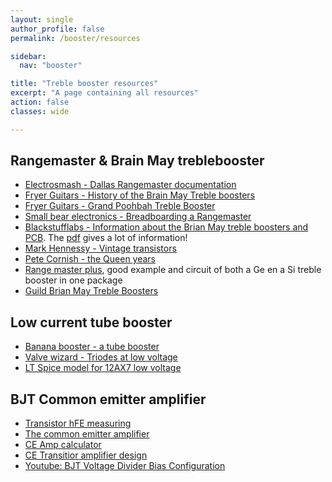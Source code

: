 ```yaml
---
layout: single
author_profile: false
permalink: /booster/resources

sidebar:
  nav: "booster"

title: "Treble booster resources"
excerpt: "A page containing all resources"
action: false
classes: wide

---
```


## Rangemaster & Brain May treblebooster

- [Electrosmash - Dallas Rangemaster documentation](https://www.electrosmash.com/dallas-rangemaster)
- [Fryer Guitars - History of the Brain May Treble boosters](https://fryerguitars.com/history-of-brian-mays-treble-boosters-and-pedalboard-used-with-queen-from-1970-to-around-1986/)
- [Fryer Guitars - Grand Poohbah Treble Booster](https://fryerguitars.com/pedals-tech/)
- [Small bear electronics - Breadboarding a Rangemaster](http://diy.smallbearelec.com/HowTos/BreadboardRMs/BreadboardRMs.htm)
- [Blackstufflabs - Information about the Brian May treble boosters and PCB](https://www.blackstufflabs.com/pcbstore/). The [pdf](https://www.blackstufflabs.com/wp-content/uploads/2020/06/tboostfactory146.pdf) gives a lot of information!
- [Mark Hennessy - Vintage transistors](https://www.markhennessy.co.uk/articles/vintage_transistors.htm)
- [Pete Cornish - the Queen years](http://www.petecornish.co.uk/queen.html)
- [Range master plus](http://pedalparts.co.uk/docs/RangeMasterPlus.pdf), good example and circuit of both a Ge en a Si treble booster in one package
- [Guild Brian May Treble Boosters](https://www.gad.net/Blog/2019/03/03/guild-1984-brian-may-treble-booster-pedals/)

## Low current tube booster
- [Banana booster - a tube booster](https://www.tube-town.net/cms/?DIY/LoV-Projekte/Banana_Booster_-engl-)
- [Valve wizard - Triodes at low voltage](http://www.valvewizard.co.uk/Triodes_at_low_voltages_Blencowe.pdf)
- [LT Spice model for 12AX7 low voltage](http://rezzonics.blogspot.com/2017/05/korg-nutube-6p1-vs-12ax7-starved-tube.html?m=1)

## BJT Common emitter amplifier

- [Transistor hFE measuring](http://www.geofex.com/Article_Folders/fuzzface/fftech.htm#Picking%20transistors)
- [The common emitter amplifier](https://www.electronics-tutorials.ws/amplifier/amp_2.html)
- [CE Amp calculator](http://www.guitarscience.net/calcs/ce.htm)
- [CE Transitior amplifier design](https://resources.system-analysis.cadence.com/blog/msa2021-common-emitter-transistor-amplifier-design)
- [Youtube: BJT Voltage Divider Bias Configuration](https://youtu.be/MNp-WxkF5h4)
